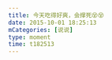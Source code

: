 ```yaml
---
title: 今天吃得好爽，会撑死😵😵
date: 2015-10-01 18:25:13
mCategories: [说说]
type: moment
time: t182513
---
```


<div id="pics-20151001182513"></div>

<script src="/lib/moment/pics.js"></script>
<script>
var data = [
    {"link": "2015-10-01_000000.webp", "type": "shuoshuo"},
    {"link": "2015-10-01_000001.webp", "type": "shuoshuo"},
    {"link": "2015-10-01_000002.webp", "type": "shuoshuo"}
];
picsRender(data, "pics-20151001182513");
</script>
